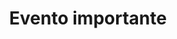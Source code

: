 ---
title: "Evento importante"
description: "Este es un artículo de prueba del sitio de Decred en Español."
imagen: "img/dcr-logo-white.png"
fecha: "2020-10-26"
fechaevento: "2020-10-25"
featured: "true"
---